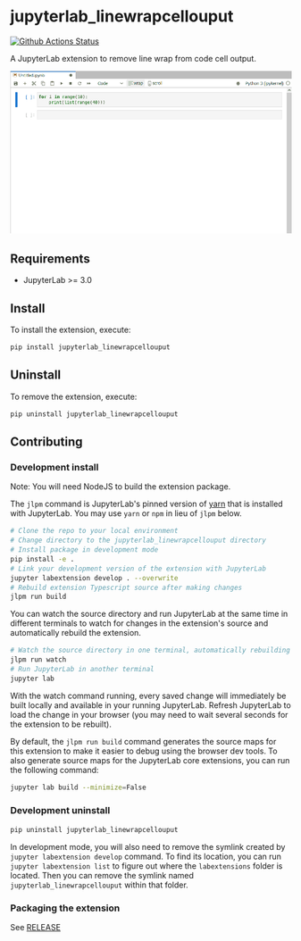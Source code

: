 # jupyterlab_linewrapcellouput

[![Github Actions Status](https://github.com/aldder/jupyterlab_linewrapcellouput/workflows/Build/badge.svg)](https://github.com/aldder/jupyterlab_linewrapcellouput/actions/workflows/build.yml)

A JupyterLab extension to remove line wrap from code cell output.

![line wrap example](linewrap.gif)



## Requirements

* JupyterLab >= 3.0

## Install

To install the extension, execute:

```bash
pip install jupyterlab_linewrapcellouput
```

## Uninstall

To remove the extension, execute:

```bash
pip uninstall jupyterlab_linewrapcellouput
```


## Contributing

### Development install

Note: You will need NodeJS to build the extension package.

The `jlpm` command is JupyterLab's pinned version of
[yarn](https://yarnpkg.com/) that is installed with JupyterLab. You may use
`yarn` or `npm` in lieu of `jlpm` below.

```bash
# Clone the repo to your local environment
# Change directory to the jupyterlab_linewrapcellouput directory
# Install package in development mode
pip install -e .
# Link your development version of the extension with JupyterLab
jupyter labextension develop . --overwrite
# Rebuild extension Typescript source after making changes
jlpm run build
```

You can watch the source directory and run JupyterLab at the same time in different terminals to watch for changes in the extension's source and automatically rebuild the extension.

```bash
# Watch the source directory in one terminal, automatically rebuilding when needed
jlpm run watch
# Run JupyterLab in another terminal
jupyter lab
```

With the watch command running, every saved change will immediately be built locally and available in your running JupyterLab. Refresh JupyterLab to load the change in your browser (you may need to wait several seconds for the extension to be rebuilt).

By default, the `jlpm run build` command generates the source maps for this extension to make it easier to debug using the browser dev tools. To also generate source maps for the JupyterLab core extensions, you can run the following command:

```bash
jupyter lab build --minimize=False
```

### Development uninstall

```bash
pip uninstall jupyterlab_linewrapcellouput
```

In development mode, you will also need to remove the symlink created by `jupyter labextension develop`
command. To find its location, you can run `jupyter labextension list` to figure out where the `labextensions`
folder is located. Then you can remove the symlink named `jupyterlab_linewrapcellouput` within that folder.

### Packaging the extension

See [RELEASE](RELEASE.md)

